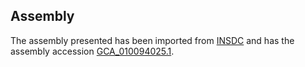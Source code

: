 
Assembly
--------

The assembly presented has been imported from 
[INSDC](http://www.insdc.org) and has the assembly accession
[GCA\_010094025.1](http://www.ebi.ac.uk/ena/data/view/GCA_010094025.1).

